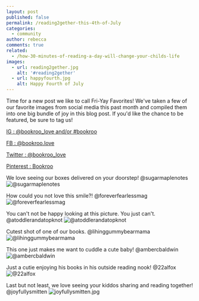 ```yaml
---
layout: post
published: false
permalink: /reading2gether-this-4th-of-July
categories:
  - community
author: rebecca
comments: true
related:
  - /how-30-minutes-of-reading-a-day-will-change-your-childs-life
images:
  - url: reading2gether.jpg
    alt: '#reading2gether'
  - url: happyfourth.jpg
    alt: Happy Fourth of July
---
```

Time for a new post we like to call Fri-Yay Favorites! We've taken a few of our favorite images from social media this past month and compiled them into one big bundle of joy in this blog post. If you'd like the chance to be featured, be sure to tag us!

[IG : @bookroo_love and/or #bookroo](https://www.instagram.com/bookroo_love/ "Bookroo's Instagram")

[FB : @bookroo.love](https://www.facebook.com/bookroo.love "Bookroo's Facebook")

[Twitter : @bookroo_love](https://twitter.com/bookroo_love "Bookroo's Twitter")

[Pinterest : Bookroo](https://www.pinterest.com/bookroo/ "Bookroo's Pinterest")

We love seeing our boxes delivered on your doorstep! @sugarmaplenotes 
![@sugarmaplenotes]({{site.baseurl}}/assets/img/posts/@sugarmaplenotes.jpg)

How could you not love this smile?! @foreverfearlessmag
![@foreverfearlessmag]({{site.baseurl}}/assets/img/posts/@foreverfearlessmag.jpg)

You can't not be happy looking at this picture. You just can't. @atoddlerandatopknot
![@atoddlerandatopknot]({{site.baseurl}}/assets/img/posts/atoddlerandatopknot.jpg)

Cutest shot of one of our books. @lihinggummybearmama
![@lihinggummybearmama]({{site.baseurl}}/assets/img/posts/@lihinggummybearmama.jpg)

This one just makes me want to cuddle a cute baby! @ambercbaldwin
![@ambercbaldwin]({{site.baseurl}}/assets/img/posts/@ambercbaldwin.jpg)

Just a cutie enjoying his books in his outside reading nook! @22alfox
![@22alfox]({{site.baseurl}}/assets/img/posts/@22alfox.jpg)

Last but not least, we love seeing your kiddos sharing and reading together! @joyfullysmitten
![joyfullysmitten.jpg]({{site.baseurl}}/assets/img/posts/joyfullysmitten.jpg)






